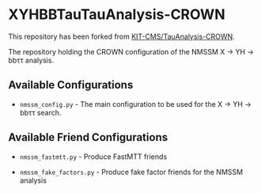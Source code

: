 # XYHBBTauTauAnalysis-CROWN

This repository has been forked from [KIT-CMS/TauAnalysis-CROWN](https://github.com/KIT-CMS/TauAnalysis-CROWN).

The repository holding the CROWN configuration of the NMSSM X &rightarrow; YH &rightarrow; bb&tau;&tau; analysis.


## Available Configurations

* `nmssm_config.py` - The main configuration to be used for the X &rightarrow; YH &rightarrow; bb&tau;&tau; search.


## Available Friend Configurations

* `nmssm_fastmtt.py` - Produce FastMTT friends

* `nmssm_fake_factors.py` - Produce fake factor friends for the NMSSM analysis

